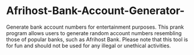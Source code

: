 # Afrihost-Bank-Account-Generator-
Generate  bank account numbers for entertainment purposes. This prank program allows users to generate random account numbers resembling those of popular banks, such as Afrihost Bank. Please note that this tool is for fun and should not be used for any illegal or unethical activities.
